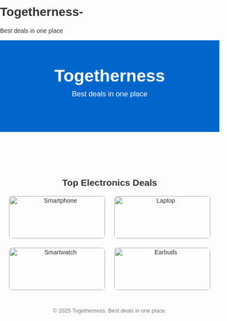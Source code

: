 # Togetherness-
Best deals in one place
<!DOCTYPE html>
<html lang="en">
<head>
  <meta charset="UTF-8">
  <title>Togetherness – Best deals in one place</title>
  <meta name="viewport" content="width=device-width, initial-scale=1">
  <style>
    body{font-family:Arial,sans-serif;margin:0;padding:0;color:#333}
    header{background:#0066cc;color:#fff;padding:60px 20px;text-align:center}
    header h1{margin:0;font-size:2.8em}
    header p{margin-top:10px;font-size:1.2em}
    .store{padding:20px}
    .product-grid{display:flex;flex-wrap:wrap;gap:20px;justify-content:center}
    .product{border:1px solid #ddd;border-radius:8px;width:220px;overflow:hidden; text-align:center}
    .product img{width:100%;height:auto}
    .product h3{font-size:1.1em;padding:10px 5px;margin:0}
    .product button{background:#0066cc;color:#fff;border:none;border-radius:0 0 8px 8px;padding:12px;width:100%;cursor:pointer}
    .product button:hover{background:#005bb5}
    footer{text-align:center;padding:20px;font-size:0.9em;color:#777}
  </style>
</head>
<body>

  <header>
    <h1>Togetherness</h1>
    <p>Best deals in one place</p>
  </header>

  <section class="store">
    <h2 style="text-align:center">Top Electronics Deals</h2>
    <div class="product-grid">
      <!-- Product Item Template -->
      <div class="product">
        <img src="https://via.placeholder.com/220x180?text=Smartphone" alt="Smartphone">
        <h3>SuperPhone X</h3>
        <button onclick="window.open('#AFFILIATE_LINK_1','_blank')">View Deal</button>
      </div>
      <div class="product">
        <img src="https://via.placeholder.com/220x180?text=Laptop" alt="Laptop">
        <h3>UltraBook Pro</h3>
        <button onclick="window.open('#AFFILIATE_LINK_2','_blank')">View Deal</button>
      </div>
      <div class="product">
        <img src="https://via.placeholder.com/220x180?text=Smartwatch" alt="Smartwatch">
        <h3>TimeTrack Smartwatch</h3>
        <button onclick="window.open('#AFFILIATE_LINK_3','_blank')">View Deal</button>
      </div>
      <div class="product">
        <img src="https://via.placeholder.com/220x180?text=Earbuds" alt="Earbuds">
        <h3>ClearSound Earbuds</h3>
        <button onclick="window.open('#AFFILIATE_LINK_4','_blank')">View Deal</button>
      </div>
    </div>
  </section>

  <footer>
    © 2025 Togetherness. Best deals in one place.
  </footer>

</body>
</html>
